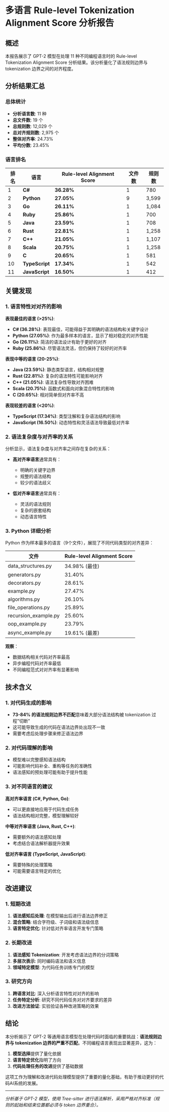 # 多语言 Rule-level Tokenization Alignment Score 分析报告

## 概述

本报告展示了 GPT-2 模型在处理 11 种不同编程语言时的 Rule-level Tokenization Alignment Score 分析结果。该分析量化了语法规则边界与 tokenization 边界之间的对齐程度。

## 分析结果汇总

### 总体统计
- **分析语言数**: 11 种
- **总文件数**: 19 个
- **总规则数**: 12,029 个
- **总对齐规则数**: 2,975 个
- **整体对齐率**: 24.73%
- **平均分数**: 23.45%

### 语言排名

| 排名 | 语言 | Rule-level Alignment Score | 文件数 | 规则数 |
|------|------|---------------------------|--------|--------|
| 1 | **C#** | **36.28%** | 1 | 780 |
| 2 | **Python** | **27.05%** | 9 | 3,599 |
| 3 | **Go** | **26.11%** | 1 | 1,084 |
| 4 | **Ruby** | **25.86%** | 1 | 700 |
| 5 | **Java** | **23.59%** | 1 | 708 |
| 6 | **Rust** | **22.81%** | 1 | 1,258 |
| 7 | **C++** | **21.05%** | 1 | 1,107 |
| 8 | **Scala** | **20.75%** | 1 | 1,258 |
| 9 | **C** | **20.65%** | 1 | 581 |
| 10 | **TypeScript** | **17.34%** | 1 | 542 |
| 11 | **JavaScript** | **16.50%** | 1 | 412 |

## 关键发现

### 1. 语言特性对对齐的影响

**表现最佳的语言 (>25%)**:
- **C# (36.28%)**: 表现最佳，可能得益于其明确的语法结构和关键字设计
- **Python (27.05%)**: 作为最多样本的语言，显示了相对稳定的对齐性能
- **Go (26.11%)**: 简洁的语法设计有助于更好的对齐
- **Ruby (25.86%)**: 尽管语法灵活，但仍保持了较好的对齐率

**表现中等的语言 (20-25%)**:
- **Java (23.59%)**: 静态类型语言，结构相对规整
- **Rust (22.81%)**: 复杂的语法特性可能影响对齐
- **C++ (21.05%)**: 语法复杂性导致对齐困难
- **Scala (20.75%)**: 函数式和面向对象混合特性的影响
- **C (20.65%)**: 相对简单但对齐率不高

**表现较差的语言 (<20%)**:
- **TypeScript (17.34%)**: 类型注解和复杂语法结构的影响
- **JavaScript (16.50%)**: 动态特性和灵活语法导致最低对齐率

### 2. 语法复杂度与对齐率的关系

分析显示，语法复杂度与对齐率之间存在复杂的关系：

- **高对齐率语言**通常具有：
  - 明确的关键字边界
  - 规整的语法结构
  - 较少的语法歧义

- **低对齐率语言**通常具有：
  - 灵活的语法规则
  - 复杂的嵌套结构
  - 动态语言特性

### 3. Python 详细分析

Python 作为样本最多的语言（9个文件），展现了不同代码类型的对齐差异：

| 文件 | Rule-level Alignment Score |
|------|---------------------------|
| data_structures.py | 34.98% (最佳) |
| generators.py | 31.40% |
| decorators.py | 28.61% |
| example.py | 27.47% |
| algorithms.py | 26.10% |
| file_operations.py | 25.89% |
| recursion_example.py | 25.60% |
| oop_example.py | 23.79% |
| async_example.py | 19.61% (最差) |

**观察**：
- 数据结构相关代码对齐率最高
- 异步编程代码对齐率最低
- 不同编程范式对对齐率有显著影响

## 技术含义

### 1. 对代码生成的影响

- **73-84% 的语法规则边界不匹配**意味着大部分语法结构被 tokenization 过程"切断"
- 这可能导致生成的代码在语法边界处出现不一致
- 需要考虑后处理步骤来修正语法边界

### 2. 对代码理解的影响

- 模型难以完整感知语法结构
- 可能影响代码补全、重构等任务的准确性
- 语法感知的预处理可能有助于提升性能

### 3. 对不同语言的建议

**高对齐率语言 (C#, Python, Go)**:
- 可以更直接地应用于代码生成任务
- 语法结构相对完整，模型理解较好

**中等对齐率语言 (Java, Rust, C++)**:
- 需要额外的语法感知处理
- 考虑结合语法解析器提升效果

**低对齐率语言 (TypeScript, JavaScript)**:
- 需要特殊的处理策略
- 可能需要语言特定的优化

## 改进建议

### 1. 短期改进

1. **语法感知后处理**: 在模型输出后进行语法边界修正
2. **混合策略**: 结合字符级、子词级和语法级信息
3. **语言特定优化**: 针对低对齐率语言开发专门策略

### 2. 长期改进

1. **语法感知 Tokenization**: 开发考虑语法边界的分词策略
2. **多层次表示**: 同时编码语法和语义信息
3. **领域特定模型**: 为代码任务训练专门的模型

### 3. 研究方向

1. **跨语言对比**: 深入分析语言特性对对齐的影响
2. **任务特定分析**: 研究不同代码任务对对齐要求的差异
3. **改进方法验证**: 实验验证各种改进策略的效果

## 结论

本分析揭示了 GPT-2 等通用语言模型在处理代码时面临的重要挑战：**语法规则边界与 tokenization 边界的严重不匹配**。不同编程语言表现出显著差异，这为：

1. **模型选择**提供了量化依据
2. **语言特定优化**指明了方向
3. **代码处理任务的改进**提供了基础数据

这项工作为理解和改进代码处理模型提供了重要的量化基础，有助于推动更好的代码AI系统的发展。

---

*分析基于 GPT-2 模型，使用 Tree-sitter 进行语法解析，采用严格对齐标准（规则的起始和结束位置都必须与 token 边界重合）。*